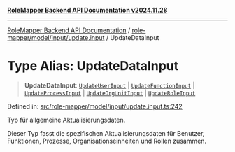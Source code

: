 [**RoleMapper Backend API Documentation v2024.11.28**](../../../../../README.md)

***

[RoleMapper Backend API Documentation](../../../../../modules.md) / [role-mapper/model/input/update.input](../README.md) / UpdateDataInput

# Type Alias: UpdateDataInput

> **UpdateDataInput**: [`UpdateUserInput`](UpdateUserInput.md) \| [`UpdateFunctionInput`](UpdateFunctionInput.md) \| [`UpdateProcessInput`](UpdateProcessInput.md) \| [`UpdateOrgUnitInput`](UpdateOrgUnitInput.md) \| [`UpdateRoleInput`](UpdateRoleInput.md)

Defined in: [src/role-mapper/model/input/update.input.ts:242](https://github.com/FlowCraft-AG/RoleMapper/blob/0866b6f41cea733d4aaa92f0b3af0d2c56ad4eea/backend/src/role-mapper/model/input/update.input.ts#L242)

Typ für allgemeine Aktualisierungsdaten.

Dieser Typ fasst die spezifischen Aktualisierungsdaten für Benutzer,
Funktionen, Prozesse, Organisationseinheiten und Rollen zusammen.

